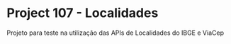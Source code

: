# Project 107 - Localidades

Projeto para teste na utilização das APIs de Localidades do IBGE e ViaCep